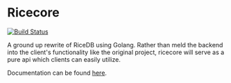 # Ricecore
[![Build Status](https://travis-ci.org/install-logos/ricecore.svg?branch=master)](https://travis-ci.org/install-logos/ricecore)

A ground up rewrite of RiceDB using Golang. 
Rather than meld the backend into the client's functionality like the original project, ricecore will serve as a
pure api which clients can easily utilize. 

Documentation can be found [here](https://godoc.org/github.com/install-logos/ricecore).
